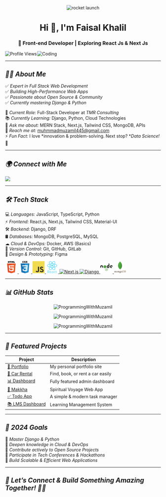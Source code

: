 <!-- Header with a centered image and title -->
<div align="center">
<img src="https://upload.wikimedia.org/wikipedia/commons/6/6b/Launch_of_Falcon_9_carrying_CRS-19.gif" alt="rocket launch" width="600">

</div>

<h1 align="center">Hi 👋, I'm Faisal Khalil</h1>
<h3 align="center">🚀 Front-end Developer | Exploring React Js & Next Js</h3>

<!-- Animated GIF of coding -->
<img align="right" alt="Coding" width="400" src="https://miro.medium.com/v2/resize:fit:828/format:webp/1*zVnWJtyGOX_kUIDm6ccCfQ.gif">

<!-- Profile views count -->
<p align="left"> 
  <img src="https://komarev.com/ghpvc/?username=ProgrammingWithMuzamil&label=Profile%20views&color=0e75b6&style=flat" alt="Profile Views" />
</p>

---

## *👨‍💻 About Me*
✅ *Expert in Full Stack Web Development*  
✅ *Building High-Performance Web Apps*  
✅ *Passionate about Open Source & Community*  
✅ *Currently mastering Django & Python*  

🎯 *Current Role:* Full-Stack Developer at *TMR Consulting*  
📚 *Currently Learning:* Django, Python, Cloud Technologies  
💬 *Ask me about:* MERN Stack, Next.js, Tailwind CSS, MongoDB, APIs  
📩 *Reach me at:* [muhmmadmuzamil445@gmail.com](mailto:muhmmadmuzamil445@gmail.com)  
⚡ *Fun Fact:* I love *innovation & problem-solving. Next stop? **Data Science!* 🚀  

---

## *🌍 Connect with Me*
<p align="left">
  <a href="https://www.linkedin.com/in/muhammed-muzamil-052b75237" target="_blank">
    <img align="center" src="https://img.shields.io/badge/LinkedIn-blue?style=flat-square&logo=linkedin" height="30" />
  </a>
</p>

---

## *🛠 Tech Stack*
💻 *Languages:* JavaScript, TypeScript, Python  
⚡ *Frontend:* React.js, Next.js, Tailwind CSS, Material-UI  
🛠 *Backend:* Django, DRF  
🛢 *Databases:* MongoDB, PostgreSQL, MySQL  
☁ *Cloud & DevOps:* Docker, AWS (Basics)  
📂 *Version Control:* Git, GitHub, GitLab  
🎨 *Design & Prototyping:* Figma  

<p align="left">
  <a href="https://developer.mozilla.org/en-US/docs/Web/HTML" target="_blank">
    <img src="https://raw.githubusercontent.com/devicons/devicon/master/icons/html5/html5-original-wordmark.svg" alt="HTML5" width="40" height="40"/>
  </a>
  <a href="https://developer.mozilla.org/en-US/docs/Web/CSS" target="_blank">
    <img src="https://raw.githubusercontent.com/devicons/devicon/master/icons/css3/css3-original-wordmark.svg" alt="CSS3" width="40" height="40"/>
  </a>
  <a href="https://developer.mozilla.org/en-US/docs/Web/JavaScript" target="_blank">
    <img src="https://raw.githubusercontent.com/devicons/devicon/master/icons/javascript/javascript-original.svg" alt="JavaScript" width="40" height="40"/>
  </a>
  <a href="https://reactjs.org/" target="_blank">
    <img src="https://raw.githubusercontent.com/devicons/devicon/master/icons/react/react-original-wordmark.svg" alt="React.js" width="40" height="40"/>
  </a>
  <a href="https://nextjs.org" target="_blank">
    <img src="https://cdn.worldvectorlogo.com/logos/next-js.svg" alt="Next.js" width="40" height="40"/>
  </a>
  <a href="https://www.djangoproject.com/" target="_blank">
    <img src="https://cdn.worldvectorlogo.com/logos/django.svg" alt="Django" width="40" height="40"/>
  </a>
  <a href="https://nodejs.org" target="_blank">
    <img src="https://raw.githubusercontent.com/devicons/devicon/master/icons/nodejs/nodejs-original-wordmark.svg" alt="Node.js" width="40" height="40"/>
  </a>
  <a href="https://www.mongodb.com/" target="_blank">
    <img src="https://raw.githubusercontent.com/devicons/devicon/master/icons/mongodb/mongodb-original-wordmark.svg" alt="MongoDB" width="40" height="40"/>
  </a>
</p>

---

## *📊 GitHub Stats*
<p align="center">
  <img src="https://github-readme-stats.vercel.app/api?username=ProgrammingWithMuzamil&show_icons=true&locale=en" alt="ProgrammingWithMuzamil" />
</p>
<p align="center">
  <img src="https://github-readme-stats.vercel.app/api/top-langs?username=ProgrammingWithMuzamil&show_icons=true&locale=en&layout=compact" alt="ProgrammingWithMuzamil" />
</p>
<p align="center">
  <img src="https://github-readme-streak-stats.herokuapp.com/?user=ProgrammingWithMuzamil&" alt="ProgrammingWithMuzamil" />
</p>

---

## *🚀 Featured Projects*
| Project | Description |
|---------|-------------|
| [🎨 Portfolio](https://portfolio-eta-weld-42.vercel.app/) | My personal portfolio site |
| [🚗 Car Rental](https://new-car-project.vercel.app/) | Find, book, or rent a car easily |
| [📊 Dashboard](https://dashboard-red-delta.vercel.app/) | Fully featured admin dashboard |
| [🕋 Makkha](https://makkha.vercel.app/) | Spiritual Voyage Web App |
| [✅ Todo App](https://react18-todo.vercel.app/) | A simple & modern task manager |
| [📚 LMS Dashboard](https://lms-dashboard-next.vercel.app/) | Learning Management System |

---

## *🎯 2024 Goals*
🔹 *Master Django & Python*  
🔹 *Deepen knowledge in Cloud & DevOps*  
🔹 *Contribute actively to Open Source Projects*  
🔹 *Participate in Tech Conferences & Hackathons*  
🔹 *Build Scalable & Efficient Web Applications*  

---

## *🎉 Let’s Connect & Build Something Amazing Together! 🚀🔥*
